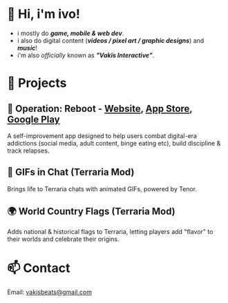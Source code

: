 # 👋 Hi, i'm ivo!
- i mostly do ___game, mobile & web dev___.
- i also do digital content (___videos / pixel art / graphic designs___) and ___music___!
- i'm also _officially_ known as ___"Vakïs Interactive"___.

# 🚀 Projects

## 🦭 Operation: Reboot - [Website](https://operation-reboot.onrender.com/), [App Store](https://apps.apple.com/us/app/operation-reboot/id6753020360), [Google Play](https://play.google.com/store/apps/details?id=com.the.barracks.app&pcampaignid=web_share)
A self-improvement app designed to help users combat digital-era addictions (social media, adult content, binge eating etc), build discipline & track relapses.

## 🌲 GIFs in Chat (Terraria Mod)
Brings life to Terraria chats with animated GIFs, powered by Tenor.

## 🌍 World Country Flags (Terraria Mod)
Adds national & historical flags to Terraria, letting players add "flavor" to their worlds and celebrate their origins.

# 📫 Contact
Email: vakisbeats@gmail.com
